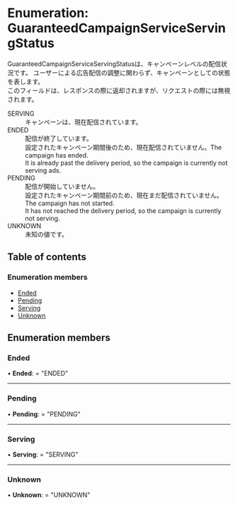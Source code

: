 # Enumeration: GuaranteedCampaignServiceServingStatus


<div lang=\"ja\"> GuaranteedCampaignServiceServingStatusは、キャンペーンレベルの配信状況です。 ユーザーによる広告配信の調整に関わらず、キャンペーンとしての状態を表します。<br> このフィールドは、レスポンスの際に返却されますが、リクエストの際には無視されます。 </div>  <dl class=term>   <dt class=\"term__item\">SERVING</dt>   <dd class=\"term__desc\"><span lang=\"ja\">キャンペーンは、現在配信されています。</span></dd>   <dt class=\"term__item\">ENDED</dt>   <dd class=\"term__desc\"><span lang=\"ja\">配信が終了しています。<br>設定されたキャンペーン期間後のため、現在配信されていません。</span><span lang=\"en\">The campaign has ended.<br>It is already past the delivery period, so the campaign is currently not serving ads.</span></dd>   <dt class=\"term__item\">PENDING</dt>   <dd class=\"term__desc\"><span lang=\"ja\">配信が開始していません。<br>設定されたキャンペーン期間前のため、現在まだ配信されていません。</span><span lang=\"en\">The campaign has not started.<br>It has not reached the delivery period, so the campaign is currently not serving.</span></dd>   <dt class=\"term__item\">UNKNOWN</dt>   <dd class=\"term__desc\"><span lang=\"ja\">未知の値です。</span></dd> </dl>

## Table of contents

### Enumeration members

- [Ended](guaranteedcampaignserviceservingstatus.md#ended)
- [Pending](guaranteedcampaignserviceservingstatus.md#pending)
- [Serving](guaranteedcampaignserviceservingstatus.md#serving)
- [Unknown](guaranteedcampaignserviceservingstatus.md#unknown)

## Enumeration members

### Ended

• **Ended**: = "ENDED"

___

### Pending

• **Pending**: = "PENDING"

___

### Serving

• **Serving**: = "SERVING"

___

### Unknown

• **Unknown**: = "UNKNOWN"
